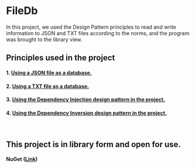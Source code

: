 # FileDb
In this project, we used the Design Pattern principles to read and write information to JSON and TXT files according to the norms, and the program was brought to the library view.
<br>


## **Principles used in the project**

#### 1. [Using a JSON file as a database.](https://github.com/AslanbekHasanov/FileDb/blob/main/Dacuments/DB/JsonFile.md) 
#### 2. [Using a TXT file as a database.](https://github.com/AslanbekHasanov/FileDb/blob/main/Dacuments/DB/TxtFile.md) 
#### 3. [Using the Dependency Injection design pattern in the project.](https://github.com/AslanbekHasanov/FileDb/blob/main/Dacuments/DesgnPatterns/DependencyInjection.md) 
#### 4. [Using the Dependency Inversion design pattern in the project.](https://github.com/AslanbekHasanov/FileDb/blob/main/Dacuments/DesgnPatterns/DependencyInversion.md) 
<br>


## This project is in library form and open for use.
#### NuGet ([Link](#))
